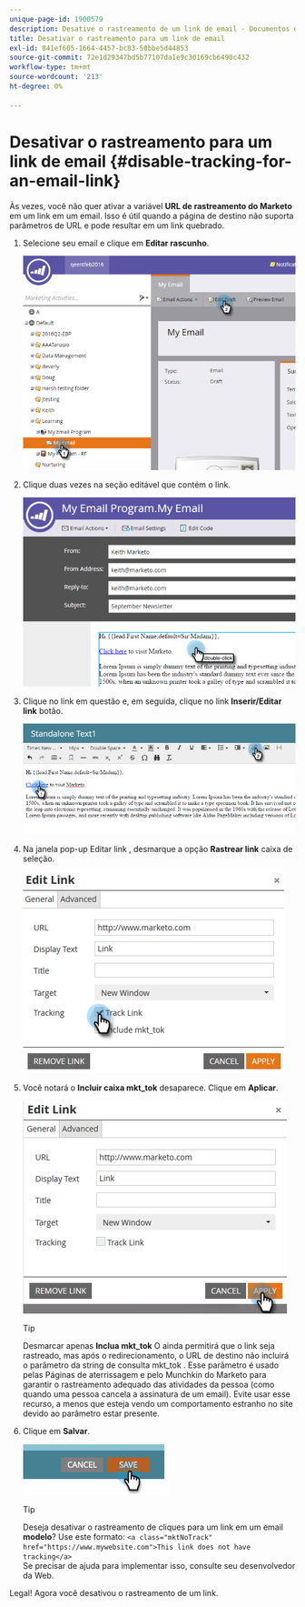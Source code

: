 ```yaml
---
unique-page-id: 1900579
description: Desative o rastreamento de um link de email - Documentos do Marketo - Documentação do produto
title: Desativar o rastreamento para um link de email
exl-id: 841ef605-1664-4457-bc83-50bbe5d44853
source-git-commit: 72e1d29347bd5b77107da1e9c30169cb6490c432
workflow-type: tm+mt
source-wordcount: '213'
ht-degree: 0%

---
```


# Desativar o rastreamento para um link de email {#disable-tracking-for-an-email-link}

Às vezes, você não quer ativar a variável **URL de rastreamento do Marketo** em um link em um email. Isso é útil quando a página de destino não suporta parâmetros de URL e pode resultar em um link quebrado.

1. Selecione seu email e clique em **Editar rascunho**.

   ![](assets/one-7.png)

1. Clique duas vezes na seção editável que contém o link.

   ![](assets/two-6.png)

1. Clique no link em questão e, em seguida, clique no link **Inserir/Editar link** botão.

   ![](assets/three-6.png)

1. Na janela pop-up Editar link , desmarque a opção **Rastrear link** caixa de seleção.

   ![](assets/four-4.png)

1. Você notará o **Incluir caixa mkt_tok** desaparece. Clique em **Aplicar**.

   ![](assets/five-3.png)

   >[!TIP]
   >
   >Desmarcar apenas **Inclua mkt_tok** O ainda permitirá que o link seja rastreado, mas após o redirecionamento, o URL de destino não incluirá o parâmetro da string de consulta mkt_tok . Esse parâmetro é usado pelas Páginas de aterrissagem e pelo Munchkin do Marketo para garantir o rastreamento adequado das atividades da pessoa (como quando uma pessoa cancela a assinatura de um email). Evite usar esse recurso, a menos que esteja vendo um comportamento estranho no site devido ao parâmetro estar presente.

1. Clique em **Salvar**.

   ![](assets/image2014-9-17-22-3a25-3a20.png)

   >[!TIP]
   >
   >Deseja desativar o rastreamento de cliques para um link em um email **modelo**? Use este formato:
   >`<a class="mktNoTrack" href="https://www.mywebsite.com">This link does not have tracking</a>`\
   >Se precisar de ajuda para implementar isso, consulte seu desenvolvedor da Web.

Legal! Agora você desativou o rastreamento de um link.
